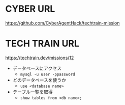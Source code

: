 # CYBER URL
https://github.com/CyberAgentHack/techtrain-mission


# TECH TRAIN URL
https://techtrain.dev/missions/12

- データベースにアクセス
    - `mysql -u user -ppassword`<br> 
- どのデータベースを使うか
    - `use <database name>`
- テーブル一覧を取得
    - `show tables from <db name>;`